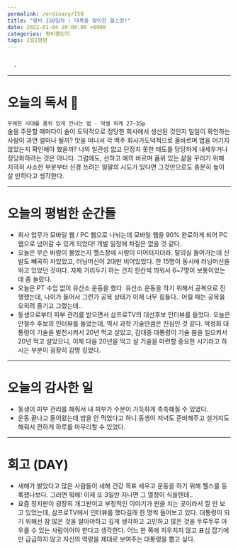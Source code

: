 ```yaml
---
permalink: /ordinary/150
title: "평비 150일차 : 대목을 맞이한 헬스장!"
date: 2022-01-04 20:00:00 +0900
categories: 평비챌린지
tags: 1일1평범
---
```

```

  - 
```

---
# 오늘의 독서 📕
`무례한 시대를 품위 있게 건너는 법 - 악셀 하케 27~35p`  
술을 주문할 때마다이 술이 도덕적으로 정당한 회사에서 생산된 것인지 일일이 확인하는 사람이 과연 얼마나 될까? 맛을 떠나서 각 맥주 회사가도덕적으로 올바르며 법을 어기지 않았는지 확인해야 했을까? 나의 일관성 없고 단정치 못한 태도를 당당하게 내세우거나 정당화하려는 것은 아니다. 그럼에도, 선하고 예의 바르며 품위 있는 삶을 꾸리기 위해 지극히 사소한 부분부터 신경 쓰려는 일말의 시도가 있다면 그것만으로도 충분히 높이 살 만하다고 생각한다.

---
# 오늘의 평범한 순간들
- 회사 업무가 모바일 웹 / PC 웹으로 나뉘는데 모바일 웹을 90% 완료하게 되어 PC 웹으로 넘어갈 수 있게 되었다! 개발 일정에 차질은 없을 것 같다.
- 오늘은 무슨 바람이 불었는지 헬스장에 사람이 미어터지더라. 탈의실 들어가는데 신발도 빼곡히 차있었고, 러닝머신이 2대만 비어있었다. 한 15명이 동시에 러닝머신을 뛰고 있었던 것이다. 자체 거리두기 하는 건지 한칸씩 띄워서 6~7명이 보통이었는데 좀 놀랐다.
- 오늘은 PT 수업 없이 유산소 운동을 했다. 유산소 운동을 하기 위해서 공복으로 진행했는데, 나이가 들어서 그런가 공복 상태가 이제 너무 힘들다.. 어릴 때는 공복을 오히려 즐기고 그랬는데..
- 동생으로부터 피부 관리를 받으면서 삼프로TV의 대선후보 인터뷰를 들었다. 오늘은 안철수 후보의 인터뷰를 들었는데, 역시 과학 기술만큼은 진심인 것 같다. 박정희 대통령이 기술을 발전시켜서 20년 먹고 살았고, 김대중 대통령이 기술 붐을 일으켜서 20년 먹고 살았으니, 이제 다음 20년을 먹고 살 기술을 마련할 중요한 시기라고 하시는 부분이 굉장히 감명 깊었다.

---
# 오늘의 감사한 일
- 동생이 피부 관리를 해줘서 내 피부가 수분이 가득하게 촉촉해질 수 있었다.
- 운동 끝나고 들어왔는데 밥을 안 먹었다고 하니 동생이 저녁도 준비해주고 설거지도 해줘서 편하게 하루를 마무리할 수 있었다.

---
# 회고 (DAY)
- 새해가 밝았다고 많은 사람들이 새해 건강 목표 세우고 운동을 하기 위해 헬스를 등록했나보다. 그러면 뭐해! 이제 또 3일만 지나면 그 열정이 식을텐데..
- 요즘 정치판이 굉장히 개그판이고 부정적인 이야기가 판을 치는 곳이라서 잘 안 보고 있었는데, 삼프로TV에서 인터뷰를 했다길래 한 명씩 들어보고 있다. 대통령이 되기 위해선 참 많은 것을 알아야하고 깊게 생각하고 고민하고 많은 것을 두루두루 아우를 수 있는 사람이어야 한다고 생각한다. 어느 한 쪽에 치우치지 않고 표심 잡기에만 급급하지 않고 자신의 역량을 제대로 보여주는 대통령을 뽑고 싶다.